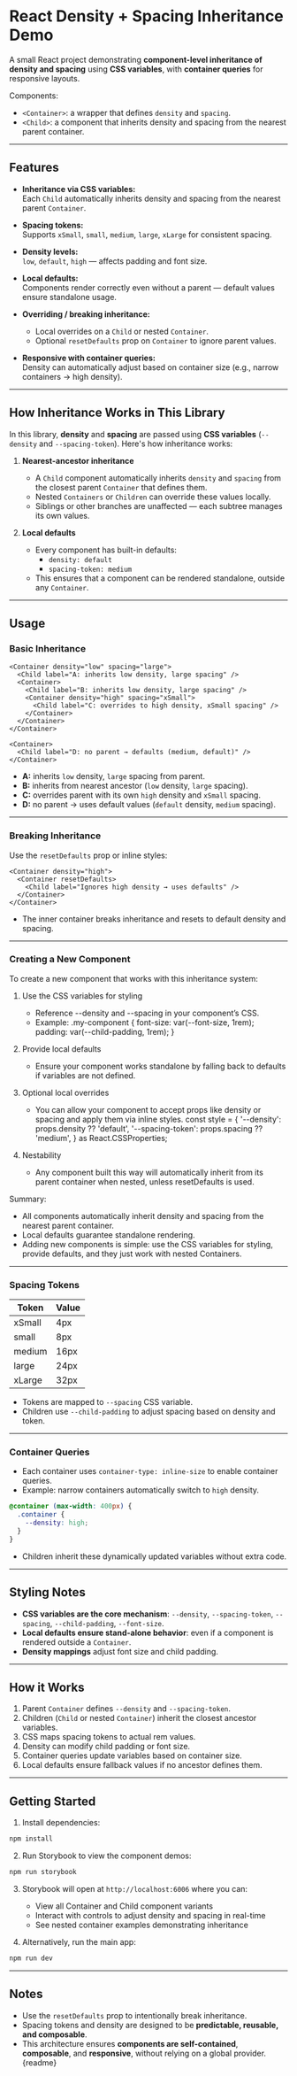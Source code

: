 # React Density + Spacing Inheritance Demo

A small React project demonstrating **component-level inheritance of density and spacing** using **CSS variables**, with **container queries** for responsive layouts.  

Components:
- `<Container>`: a wrapper that defines `density` and `spacing`.
- `<Child>`: a component that inherits density and spacing from the nearest parent container.

---

## Features

- **Inheritance via CSS variables:**  
  Each `Child` automatically inherits density and spacing from the nearest parent `Container`.

- **Spacing tokens:**  
  Supports `xSmall`, `small`, `medium`, `large`, `xLarge` for consistent spacing.  

- **Density levels:**  
  `low`, `default`, `high` — affects padding and font size.

- **Local defaults:**  
  Components render correctly even without a parent — default values ensure standalone usage.

- **Overriding / breaking inheritance:**  
  - Local overrides on a `Child` or nested `Container`.  
  - Optional `resetDefaults` prop on `Container` to ignore parent values.  

- **Responsive with container queries:**  
  Density can automatically adjust based on container size (e.g., narrow containers → high density).  

---

## How Inheritance Works in This Library

In this library, **density** and **spacing** are passed using **CSS variables** (`--density` and `--spacing-token`). Here's how inheritance works:

1. **Nearest-ancestor inheritance**  
   - A `Child` component automatically inherits `density` and `spacing` from the closest parent `Container` that defines them.
   - Nested `Containers` or `Children` can override these values locally.
   - Siblings or other branches are unaffected — each subtree manages its own values.

2. **Local defaults**  
   - Every component has built-in defaults:
     - `density: default`
     - `spacing-token: medium`
   - This ensures that a component can be rendered standalone, outside any `Container`.

---

## Usage

### Basic Inheritance

```tsx
<Container density="low" spacing="large">
  <Child label="A: inherits low density, large spacing" />
  <Container>
    <Child label="B: inherits low density, large spacing" />
    <Container density="high" spacing="xSmall">
      <Child label="C: overrides to high density, xSmall spacing" />
    </Container>
  </Container>
</Container>

<Container>
  <Child label="D: no parent → defaults (medium, default)" />
</Container>
```

- **A:** inherits `low` density, `large` spacing from parent.
- **B:** inherits from nearest ancestor (`low` density, `large` spacing).
- **C:** overrides parent with its own `high` density and `xSmall` spacing.
- **D:** no parent → uses default values (`default` density, `medium` spacing).

---

### Breaking Inheritance

Use the `resetDefaults` prop or inline styles:

```tsx
<Container density="high">
  <Container resetDefaults>
    <Child label="Ignores high density → uses defaults" />
  </Container>
</Container>
```

- The inner container breaks inheritance and resets to default density and spacing.

---

### Creating a New Component

To create a new component that works with this inheritance system:

1. Use the CSS variables for styling
   - Reference --density and --spacing in your component’s CSS.
   - Example:
     .my-component {
       font-size: var(--font-size, 1rem);
       padding: var(--child-padding, 1rem);
     }

2. Provide local defaults
   - Ensure your component works standalone by falling back to defaults if variables are not defined.

3. Optional local overrides
   - You can allow your component to accept props like density or spacing and apply them via inline styles.
     const style = {
       '--density': props.density ?? 'default',
       '--spacing-token': props.spacing ?? 'medium',
     } as React.CSSProperties;

4. Nestability
   - Any component built this way will automatically inherit from its parent container when nested, unless resetDefaults is used.

Summary:
- All components automatically inherit density and spacing from the nearest parent container.
- Local defaults guarantee standalone rendering.
- Adding new components is simple: use the CSS variables for styling, provide defaults, and they just work with nested Containers.

---

### Spacing Tokens

| Token    | Value  |
|----------|--------|
| xSmall   | 4px    |
| small    | 8px    |
| medium   | 16px   |
| large    | 24px   |
| xLarge   | 32px   |

- Tokens are mapped to `--spacing` CSS variable.  
- Children use `--child-padding` to adjust spacing based on density and token.

---

### Container Queries

- Each container uses `container-type: inline-size` to enable container queries.  
- Example: narrow containers automatically switch to `high` density.

```css
@container (max-width: 400px) {
  .container {
    --density: high;
  }
}
```

- Children inherit these dynamically updated variables without extra code.

---

## Styling Notes

- **CSS variables are the core mechanism**: `--density`, `--spacing-token`, `--spacing`, `--child-padding`, `--font-size`.  
- **Local defaults ensure stand-alone behavior**: even if a component is rendered outside a `Container`.  
- **Density mappings** adjust font size and child padding.

---

## How it Works

1. Parent `Container` defines `--density` and `--spacing-token`.  
2. Children (`Child` or nested `Container`) inherit the closest ancestor variables.  
3. CSS maps spacing tokens to actual rem values.  
4. Density can modify child padding or font size.  
5. Container queries update variables based on container size.  
6. Local defaults ensure fallback values if no ancestor defines them.  

---

## Getting Started

1. Install dependencies:

```bash
npm install
```

2. Run Storybook to view the component demos:

```bash
npm run storybook
```

3. Storybook will open at `http://localhost:6006` where you can:
   - View all Container and Child component variants
   - Interact with controls to adjust density and spacing in real-time
   - See nested container examples demonstrating inheritance

4. Alternatively, run the main app:

```bash
npm run dev
```  

---

## Notes

- Use the `resetDefaults` prop to intentionally break inheritance.  
- Spacing tokens and density are designed to be **predictable, reusable, and composable**.  
- This architecture ensures **components are self-contained**, **composable**, and **responsive**, without relying on a global provider.
{readme}
